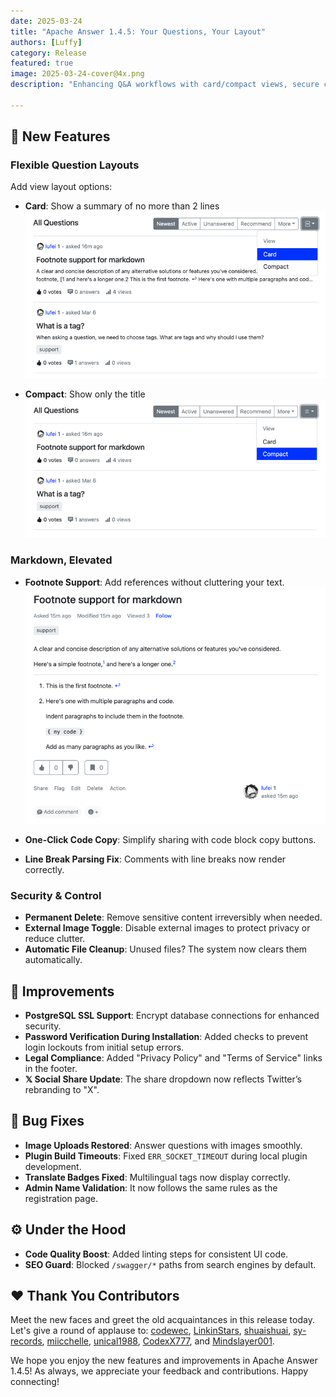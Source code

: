 ```yaml
---
date: 2025-03-24
title: "Apache Answer 1.4.5: Your Questions, Your Layout"
authors: [Luffy]
category: Release
featured: true
image: 2025-03-24-cover@4x.png
description: "Enhancing Q&A workflows with card/compact views, secure collaboration, and precise Markdown editing."

---
```


## 🎉 New Features

### Flexible Question Layouts

Add view layout options:

- **Card**: Show a summary of no more than 2 lines
  ![Card Layout](card-layout.png)

- **Compact**: Show only the title
![Compact Layout](compact-layout.png)

### Markdown, Elevated

- **Footnote Support**: Add references without cluttering your text.
![Footnote](footnote.png)

- **One-Click Code Copy**: Simplify sharing with code block copy buttons.
- **Line Break Parsing Fix**: Comments with line breaks now render correctly.

### Security & Control

- **Permanent Delete**: Remove sensitive content irreversibly when needed.
- **External Image Toggle**: Disable external images to protect privacy or reduce clutter.
- **Automatic File Cleanup**: Unused files? The system now clears them automatically.

## 🔧 Improvements

- **PostgreSQL SSL Support**: Encrypt database connections for enhanced security.
- **Password Verification During Installation**: Added checks to prevent login lockouts from initial setup errors.
- **Legal Compliance**: Added "Privacy Policy" and "Terms of Service" links in the footer.
- **𝕏 Social Share Update**: The share dropdown now reflects Twitter’s rebranding to "X".

## 🐞 Bug Fixes

- **Image Uploads Restored**: Answer questions with images smoothly.
- **Plugin Build Timeouts**: Fixed `ERR_SOCKET_TIMEOUT` during local plugin development.
- **Translate Badges Fixed**: Multilingual tags now display correctly.
- **Admin Name Validation**: It now follows the same rules as the registration page.

## ⚙️ Under the Hood

- **Code Quality Boost**: Added linting steps for consistent UI code.
- **SEO Guard**: Blocked `/swagger/*` paths from search engines by default.

## ❤️ Thank You Contributors

Meet the new faces and greet the old acquaintances in this release today. Let's give a round of applause to:
[codewec](https://github.com/codewec), [LinkinStars](https://github.com/LinkinStars), [shuaishuai](https://github.com/shuashuai), [sy-records](https://github.com/sy-records), [miicchelle](https://github.com/miicchelle), [unical1988](https://github.com/unical1988), [CodexX777](https://github.com/CodexX777), and [Mindslayer001](https://github.com/Mindslayer001).

We hope you enjoy the new features and improvements in Apache Answer 1.4.5! As always, we appreciate your feedback and contributions. Happy connecting!
